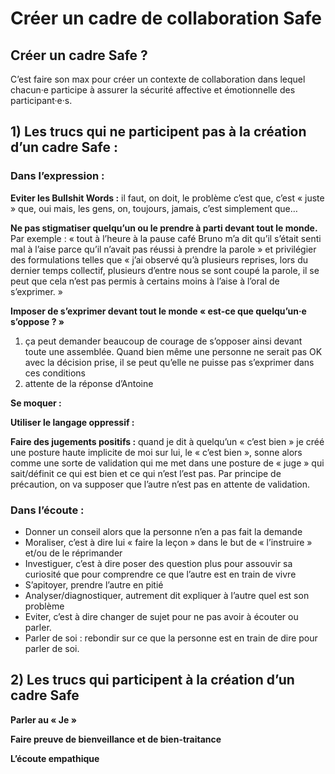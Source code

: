 # Créer un cadre de collaboration Safe

## Créer un cadre Safe ? 
	
C’est faire son max pour créer un contexte de collaboration dans lequel chacun·e participe à assurer la sécurité affective et émotionnelle des participant·e·s.
	
## 1) Les trucs qui ne participent pas à la création d’un cadre Safe :  

### Dans l’expression :

**Eviter les Bullshit Words :** il faut, on doit, le problème c’est que, c’est « juste » que, oui mais, les gens, on, toujours, jamais, c’est simplement que…

**Ne pas stigmatiser quelqu’un ou le prendre à parti devant tout le monde.** Par exemple : « tout à l’heure à la pause café Bruno m’a dit qu’il s’était senti mal à l’aise parce qu’il n’avait pas réussi à prendre la parole » et privilégier des formulations telles que « j’ai observé qu’à plusieurs reprises, lors du dernier temps collectif, plusieurs d’entre nous se sont coupé la parole, il se peut que cela n’est pas permis à certains moins à l’aise à l’oral de s’exprimer. »

**Imposer de s’exprimer devant tout le monde « est-ce que quelqu’un·e s’oppose ? »** 
1)	ça peut demander beaucoup de courage de s’opposer ainsi devant toute une assemblée. Quand bien même une personne ne serait pas OK avec la décision prise, il se peut qu’elle ne puisse pas s’exprimer dans ces conditions
2)	attente de la réponse d’Antoine

**Se moquer :** 

**Utiliser le langage oppressif :** 

**Faire des jugements positifs :** quand je dit à quelqu’un « c’est bien » je créé une posture haute implicite de moi sur lui, le « c’est bien », sonne alors comme une sorte de validation qui me met dans une posture de « juge » qui sait/définit ce qui est bien et ce qui n’est l’est pas. Par principe de précaution, on va supposer que l’autre n’est pas en attente de validation. 

### Dans l’écoute :
- Donner un conseil alors que la personne n’en a pas fait la demande
- Moraliser, c’est à dire lui « faire la leçon » dans le but de « l’instruire » et/ou de le réprimander
- Investiguer, c’est à dire poser des question plus pour assouvir sa curiosité que pour comprendre ce que l’autre est en train de vivre
- S’apitoyer, prendre l’autre en pitié
- Analyser/diagnostiquer, autrement dit expliquer à l’autre quel est son problème
- Eviter, c’est à dire changer de sujet pour ne pas avoir à écouter ou parler. 
- Parler de soi : rebondir sur ce que la personne est en train de dire pour parler de soi.


## 2) Les trucs qui participent à la création d’un cadre Safe 

**Parler au « Je »**

**Faire preuve de bienveillance et de bien-traitance**

**L’écoute empathique** 
